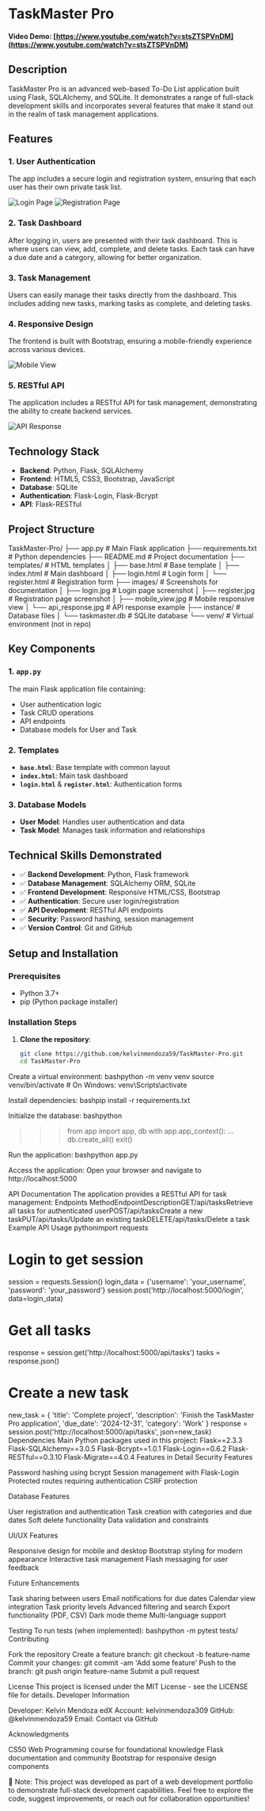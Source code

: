 # TaskMaster Pro

#### Video Demo: [https://www.youtube.com/watch?v=stsZTSPVnDM](https://www.youtube.com/watch?v=stsZTSPVnDM)

## Description

TaskMaster Pro is an advanced web-based To-Do List application built using Flask, SQLAlchemy, and SQLite. It demonstrates a range of full-stack development skills and incorporates several features that make it stand out in the realm of task management applications.

## Features

### 1. User Authentication
The app includes a secure login and registration system, ensuring that each user has their own private task list.

![Login Page](images/login.jpg)
![Registration Page](images/register.jpg)

### 2. Task Dashboard
After logging in, users are presented with their task dashboard. This is where users can view, add, complete, and delete tasks. Each task can have a due date and a category, allowing for better organization.

### 3. Task Management
Users can easily manage their tasks directly from the dashboard. This includes adding new tasks, marking tasks as complete, and deleting tasks.

### 4. Responsive Design
The frontend is built with Bootstrap, ensuring a mobile-friendly experience across various devices.

![Mobile View](images/mobile_view.jpg)

### 5. RESTful API
The application includes a RESTful API for task management, demonstrating the ability to create backend services.

![API Response](images/api_response.jpg)

## Technology Stack

- **Backend**: Python, Flask, SQLAlchemy
- **Frontend**: HTML5, CSS3, Bootstrap, JavaScript
- **Database**: SQLite
- **Authentication**: Flask-Login, Flask-Bcrypt
- **API**: Flask-RESTful

## Project Structure
TaskMaster-Pro/
├── app.py                # Main Flask application
├── requirements.txt      # Python dependencies
├── README.md             # Project documentation
├── templates/            # HTML templates
│   ├── base.html         # Base template
│   ├── index.html        # Main dashboard
│   ├── login.html        # Login form
│   └── register.html     # Registration form
├── images/               # Screenshots for documentation
│   ├── login.jpg         # Login page screenshot
│   ├── register.jpg      # Registration page screenshot
│   ├── mobile_view.jpg   # Mobile responsive view
│   └── api_response.jpg  # API response example
├── instance/             # Database files
│   └── taskmaster.db     # SQLite database
└── venv/                 # Virtual environment (not in repo)

## Key Components

### 1. `app.py`
The main Flask application file containing:
- User authentication logic
- Task CRUD operations
- API endpoints
- Database models for User and Task

### 2. Templates
- **`base.html`**: Base template with common layout
- **`index.html`**: Main task dashboard
- **`login.html`** & **`register.html`**: Authentication forms

### 3. Database Models
- **User Model**: Handles user authentication and data
- **Task Model**: Manages task information and relationships

## Technical Skills Demonstrated

- ✅ **Backend Development**: Python, Flask framework
- ✅ **Database Management**: SQLAlchemy ORM, SQLite
- ✅ **Frontend Development**: Responsive HTML/CSS, Bootstrap
- ✅ **Authentication**: Secure user login/registration
- ✅ **API Development**: RESTful API endpoints
- ✅ **Security**: Password hashing, session management
- ✅ **Version Control**: Git and GitHub

## Setup and Installation

### Prerequisites
- Python 3.7+
- pip (Python package installer)

### Installation Steps

1. **Clone the repository**:
   ```bash
   git clone https://github.com/kelvinmendoza59/TaskMaster-Pro.git
   cd TaskMaster-Pro

Create a virtual environment:
bashpython -m venv venv
source venv/bin/activate  # On Windows: venv\Scripts\activate

Install dependencies:
bashpip install -r requirements.txt

Initialize the database:
bashpython
>>> from app import app, db
>>> with app.app_context():
...     db.create_all()
>>> exit()

Run the application:
bashpython app.py

Access the application:
Open your browser and navigate to http://localhost:5000

API Documentation
The application provides a RESTful API for task management:
Endpoints
MethodEndpointDescriptionGET/api/tasksRetrieve all tasks for authenticated userPOST/api/tasksCreate a new taskPUT/api/tasks/<id>Update an existing taskDELETE/api/tasks/<id>Delete a task
Example API Usage
pythonimport requests

# Login to get session
session = requests.Session()
login_data = {'username': 'your_username', 'password': 'your_password'}
session.post('http://localhost:5000/login', data=login_data)

# Get all tasks
response = session.get('http://localhost:5000/api/tasks')
tasks = response.json()

# Create a new task
new_task = {
    'title': 'Complete project',
    'description': 'Finish the TaskMaster Pro application',
    'due_date': '2024-12-31',
    'category': 'Work'
}
response = session.post('http://localhost:5000/api/tasks', json=new_task)
Dependencies
Main Python packages used in this project:
Flask==2.3.3
Flask-SQLAlchemy==3.0.5
Flask-Bcrypt==1.0.1
Flask-Login==0.6.2
Flask-RESTful==0.3.10
Flask-Migrate==4.0.4
Features in Detail
Security Features

Password hashing using bcrypt
Session management with Flask-Login
Protected routes requiring authentication
CSRF protection

Database Features

User registration and authentication
Task creation with categories and due dates
Soft delete functionality
Data validation and constraints

UI/UX Features

Responsive design for mobile and desktop
Bootstrap styling for modern appearance
Interactive task management
Flash messaging for user feedback

Future Enhancements

 Task sharing between users
 Email notifications for due dates
 Calendar view integration
 Task priority levels
 Advanced filtering and search
 Export functionality (PDF, CSV)
 Dark mode theme
 Multi-language support

Testing
To run tests (when implemented):
bashpython -m pytest tests/
Contributing

Fork the repository
Create a feature branch: git checkout -b feature-name
Commit your changes: git commit -am 'Add some feature'
Push to the branch: git push origin feature-name
Submit a pull request

License
This project is licensed under the MIT License - see the LICENSE file for details.
Developer Information

Developer: Kelvin Mendoza
edX Account: kelvinmendoza309
GitHub: @kelvinmendoza59
Email: Contact via GitHub

Acknowledgments

CS50 Web Programming course for foundational knowledge
Flask documentation and community
Bootstrap for responsive design components


📝 Note: This project was developed as part of a web development portfolio to demonstrate full-stack development capabilities.
Feel free to explore the code, suggest improvements, or reach out for collaboration opportunities!
